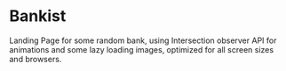 # Bankist

Landing Page for some random bank, using Intersection observer API
for animations and some lazy loading images,
optimized for all screen sizes and browsers. 
